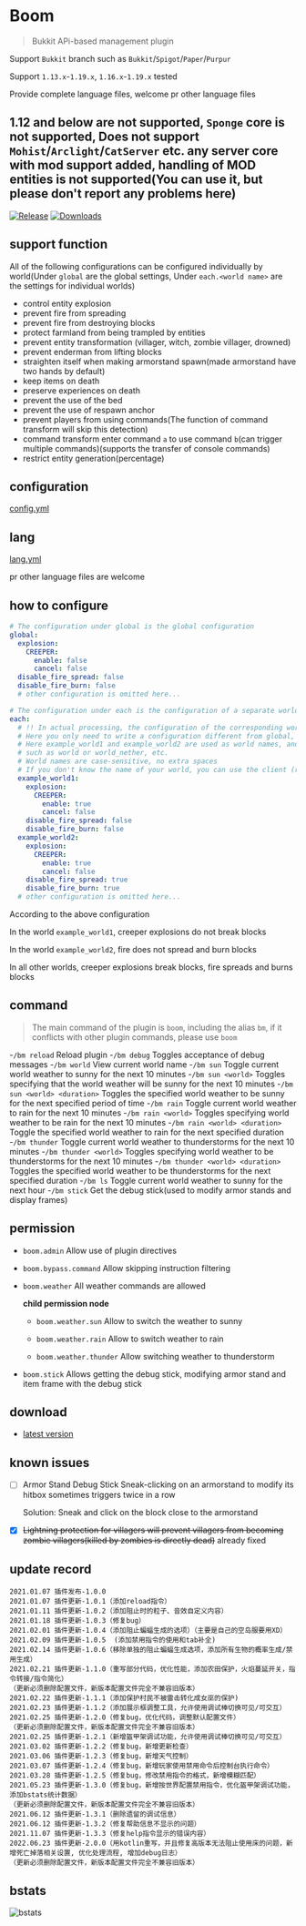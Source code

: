 # Boom

> Bukkit APi-based management plugin

Support `Bukkit` branch such as `Bukkit`/`Spigot`/`Paper`/`Purpur`

Support `1.13.x`-`1.19.x`, `1.16.x`-`1.19.x` tested

Provide complete language files, welcome pr other language files

## 1.12 and below are not supported, `Sponge` core is not supported, Does not support `Mohist`/`Arclight`/`CatServer` etc. any server core with mod support added, handling of MOD entities is not supported(You can use it, but please don't report any problems here)

[![Release](https://img.shields.io/github/v/release/4o4E/Boom?label=Release)](https://github.com/4o4E/Boom/releases/latest)
[![Downloads](https://img.shields.io/github/downloads/4o4E/Boom/total?label=Download)](https://github.com/4o4E/Boom/releases)

## support function

All of the following configurations can be configured individually by world(Under `global` are the global settings, Under `each.<world name>` are the settings for individual worlds)

- control entity explosion
- prevent fire from spreading
- prevent fire from destroying blocks
- protect farmland from being trampled by entities
- prevent entity transformation (villager, witch, zombie villager, drowned)
- prevent enderman from lifting blocks
- straighten itself when making armorstand spawn(made armorstand have two hands by default)
- keep items on death
- preserve experiences on death
- prevent the use of the bed
- prevent the use of respawn anchor
- prevent players from using commands(The function of command transform will skip this detection)
- command transform enter command `a` to use command `b`(can trigger multiple commands)(supports the transfer of console commands)
- restrict entity generation(percentage)

## configuration

[config.yml](src/main/resources/config.yml)

## lang

[lang.yml](src/main/resources/lang.yml)

pr other language files are welcome

## how to configure

```yaml
# The configuration under global is the global configuration
global:
  explosion:
    CREEPER:
      enable: false
      cancel: false
  disable_fire_spread: false
  disable_fire_burn: false
  # other configuration is omitted here...

# The configuration under each is the configuration of a separate world
each:
  # !! In actual processing, the configuration of the corresponding world will be found first, if not found, the configuration in global will be used !!
  # Here you only need to write a configuration different from global, the same can be omitted
  # Here example_world1 and example_world2 are used as world names, and they are changed to the names of their own worlds in actual use.
  # such as world or world_nether, etc.
  # World names are case-sensitive, no extra spaces
  # If you don't know the name of your world, you can use the client (requires permission) to execute bm world to view the name of the world you are currently in.
  example_world1:
    explosion:
      CREEPER:
        enable: true
        cancel: false
    disable_fire_spread: false
    disable_fire_burn: false
  example_world2:
    explosion:
      CREEPER:
        enable: true
        cancel: false
    disable_fire_spread: true
    disable_fire_burn: true
  # other configuration is omitted here...

```

According to the above configuration

In the world `example_world1`, creeper explosions do not break blocks

In the world `example_world2`, fire does not spread and burn blocks

In all other worlds, creeper explosions break blocks, fire spreads and burns blocks

## command

> The main command of the plugin is `boom`, including the alias `bm`, if it conflicts with other plugin commands, please use `boom`

-`/bm reload` Reload plugin
-`/bm debug` Toggles acceptance of debug messages
-`/bm world` View current world name
-`/bm sun` Toggle current world weather to sunny for the next 10 minutes
-`/bm sun <world>` Toggles specifying that the world weather will be sunny for the next 10 minutes
-`/bm sun <world> <duration>` Toggles the specified world weather to be sunny for the next specified period of time
-`/bm rain` Toggle current world weather to rain for the next 10 minutes
-`/bm rain <world>` Toggles specifying world weather to be rain for the next 10 minutes
-`/bm rain <world> <duration>` Toggle the specified world weather to rain for the next specified duration
-`/bm thunder` Toggle current world weather to thunderstorms for the next 10 minutes
-`/bm thunder <world>` Toggles specifying world weather to be thunderstorms for the next 10 minutes
-`/bm thunder <world> <duration>` Toggles the specified world weather to be thunderstorms for the next specified duration
-`/bm ls` Toggle current world weather to sunny for the next hour
-`/bm stick` Get the debug stick(used to modify armor stands and display frames)

## permission

- `boom.admin` Allow use of plugin directives

- `boom.bypass.command` Allow skipping instruction filtering

- `boom.weather` All weather commands are allowed

  **child permission node**

  - `boom.weather.sun` Allow to switch the weather to sunny

  - `boom.weather.rain` Allow to switch weather to rain

  - `boom.weather.thunder` Allow switching weather to thunderstorm

- `boom.stick` Allows getting the debug stick, modifying armor stand and item frame with the debug stick

## download

- [latest version](https://github.com/4o4E/Boom/releases/latest)

## known issues

- [ ] Armor Stand Debug Stick Sneak-clicking on an armorstand to modify its hitbox sometimes triggers twice in a row

  Solution: Sneak and click on the block close to the armorstand

- [x] ~~Lightning protection for villagers will prevent villagers from becoming zombie villagers(killed by zombies is directly dead)~~ already fixed

## update record

```log
2021.01.07 插件发布-1.0.0
2021.01.07 插件更新-1.0.1（添加reload指令）
2021.01.11 插件更新-1.0.2（添加阻止时的粒子、音效自定义内容）
2021.01.18 插件更新-1.0.3（修复bug）
2021.02.01 插件更新-1.0.4（添加阻止蝙蝠生成的选项）（主要是自己的空岛服要用XD）
2021.02.09 插件更新-1.0.5  (添加禁用指令的使用和tab补全)
2021.02.14 插件更新-1.0.6（移除单独的阻止蝙蝠生成选项，添加所有生物的概率生成/禁用生成）
2021.02.21 插件更新-1.1.0（重写部分代码，优化性能，添加农田保护，火焰蔓延开关，指令转接/指令简化）
（更新必须删除配置文件，新版本配置文件完全不兼容旧版本）
2021.02.22 插件更新-1.1.1（添加保护村民不被雷击转化成女巫的保护)
2021.02.23 插件更新-1.1.2（添加展示框调整工具，允许使用调试棒切换可见/可交互）
2021.02.25 插件更新-1.2.0（修复bug，优化代码，调整默认配置文件）
（更新必须删除配置文件，新版本配置文件完全不兼容旧版本）
2021.02.25 插件更新-1.2.1（新增盔甲架调试功能，允许使用调试棒切换可见/可交互）
2021.03.02 插件更新-1.2.2（修复bug，新增更新检查）
2021.03.06 插件更新-1.2.3（修复bug，新增天气控制）
2021.03.07 插件更新-1.2.4（修复bug，新增玩家使用禁用命令后控制台执行命令）
2021.03.28 插件更新-1.2.5（修复bug，修改禁用指令的格式，新增模糊匹配）
2021.05.23 插件更新-1.3.0（修复bug，新增按世界配置禁用指令，优化盔甲架调试功能，添加bstats统计数据）
（更新必须删除配置文件，新版本配置文件完全不兼容旧版本）
2021.06.12 插件更新-1.3.1（删除遗留的调试信息）
2021.06.12 插件更新-1.3.2（修复帮助信息不显示的问题）
2021.11.07 插件更新-1.3.3（修复help指令显示的错误内容）
2022.06.23 插件更新-2.0.0（用kotlin重写，并且修复高版本无法阻止使用床的问题，新增死亡掉落相关设置, 优化处理流程, 增加debug日志）
（更新必须删除配置文件，新版本配置文件完全不兼容旧版本）
```

## bstats

![bstats](https://bstats.org/signatures/bukkit/Boom.svg)